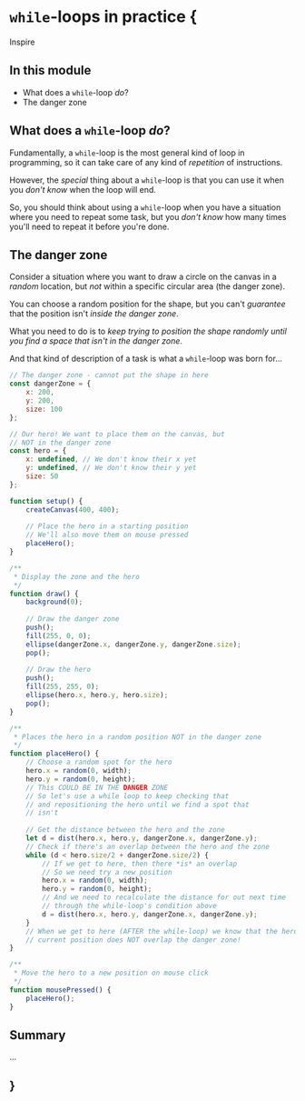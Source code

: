 # `while`-loops in practice {
   
Inspire

## In this module

- What does a `while`-loop *do*?
- The danger zone

## What does a `while`-loop *do*? 
    
Fundamentally, a `while`-loop is the most general kind of loop in programming, so it can take care of any kind of *repetition* of instructions. 

However, the *special* thing about a `while`-loop is that you can use it when you *don't know* when the loop will end.

So, you should think about using a `while`-loop when you have a situation where you need to repeat some task, but you *don't know* how many times you'll need to repeat it before you're done.

## The danger zone

Consider a situation where you want to draw a circle on the canvas in a *random* location, but *not* within a specific circular area (the danger zone).

You can choose a random position for the shape, but you can't *guarantee* that the position isn't *inside the danger zone*.

What you need to do is to *keep trying to position the shape randomly until you find a space that isn't in the danger zone*.

And that kind of description of a task is what a `while`-loop was born for...

```javascript
// The danger zone - cannot put the shape in here
const dangerZone = {
    x: 200,
    y: 200,
    size: 100
};

// Our hero! We want to place them on the canvas, but
// NOT in the danger zone
const hero = {
    x: undefined, // We don't know their x yet
    y: undefined, // We don't know their y yet
    size: 50
};

function setup() {
    createCanvas(400, 400);
    
    // Place the hero in a starting position
    // We'll also move them on mouse pressed
    placeHero();
}

/**
 * Display the zone and the hero
 */
function draw() {
    background(0);
    
    // Draw the danger zone
    push();
    fill(255, 0, 0);
    ellipse(dangerZone.x, dangerZone.y, dangerZone.size);
    pop();
    
    // Draw the hero
    push();
    fill(255, 255, 0);
    ellipse(hero.x, hero.y, hero.size);
    pop();
}

/**
 * Places the hero in a random position NOT in the danger zone
 */
function placeHero() {
    // Choose a random spot for the hero
    hero.x = random(0, width);
    hero.y = random(0, height);
    // This COULD BE IN THE DANGER ZONE
    // So let's use a while loop to keep checking that
    // and repositioning the hero until we find a spot that
    // isn't
    
    // Get the distance between the hero and the zone
    let d = dist(hero.x, hero.y, dangerZone.x, dangerZone.y);
    // Check if there's an overlap between the hero and the zone
    while (d < hero.size/2 + dangerZone.size/2) {
        // If we get to here, then there *is* an overlap
        // So we need try a new position
        hero.x = random(0, width);
        hero.y = random(0, height);
        // And we need to recalculate the distance for out next time
        // through the while-loop's condition above
        d = dist(hero.x, hero.y, dangerZone.x, dangerZone.y);
    }
    // When we get to here (AFTER the while-loop) we know that the hero's
    // current position does NOT overlap the danger zone!
}

/**
 * Move the hero to a new position on mouse click
 */
function mousePressed() {
    placeHero();
}
```

## Summary

...


## }
